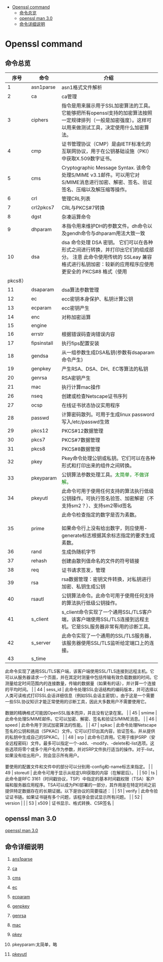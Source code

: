 <!-- @import "[TOC]" {cmd="toc" depthFrom=1 depthTo=6 orderedList=false} -->

<!-- code_chunk_output -->

- [Openssl command](#openssl-command)
  - [命令总览](#命令总览)
  - [openssl man 3.0](#openssl-man-30)
  - [命令详细说明](#命令详细说明)

<!-- /code_chunk_output -->

# Openssl command

## 命令总览

| 序号 | 命令 | 介绍 |
|----|-------------|-----------------------------------------------------------------------------------------------------------------------------------------------------------------------------|
| 1 | asn1parse | asn1格式文件解析 |
| 2 | ca | ca管理 |
| 3 | ciphers | 指令是用来展示用于SSL加密算法的工具。它能够把所有openssl支持的加密算法按照一定规律排列（一般是加密强度）。这样可以用来做测试工具，决定使用什么加密算法。 |
| 4 | cmp | 证书管理协议（CMP）是由IETF标准化的互联网协议，用于在公钥基础设施（PKI）中获取X.509数字证书。 |
| 5 | cms | Cryptographic Message Syntax. 该命令处理S/MIME v3.1邮件。可以用它对S/MIME消息进行加密、解密、签名、验证签名、压缩以及解压缩等操作。 |
| 6 | crl | 管理CRL列表 |
| 7 | crl2pkcs7 | CRL与PKCS#7转换 |
| 8 | dgst | 杂凑运算命令 |
| 9 | dhparam | 本指令用来维护DH的参数文件。dh命令以及gendh命令与dhparam用法大致一致 |
| 10 | dsa | dsa 命令处理 DSA 密钥。 它们可以在各种形式之间进行转换，并打印出它们的组成部分。 注意 此命令使用传统的 SSLeay 兼容格式进行私钥加密：较新的应用程序应使用更安全的 PKCS#8 格式（使用
pkcs8） |
| 11 | dsaparam | dsa算法参数管理 |
| 12 | ec | ecc密钥本身保护、私钥计算公钥 |
| 13 | ecparam | ecc密钥产生 |
| 14 | enc | 对称加密运算 |
| 15 | engine | |
| 16 | errstr | 根据错误码查询错误内容 |
| 17 | fipsinstall | 执行fips配置安装 |
| 18 | gendsa | 从一组参数生成DSA私钥(参数有dsaparam命令产生) |
| 19 | genpkey | 产生RSA、DSA、DH、EC等算法的私钥 |
| 20 | genrsa | RSA密钥产生 |
| 21 | mac | 执行计算mac操作 |
| 26 | nseq | 创建或检查Netscape证书序列 |
| 27 | ocsp | 在线证书状态协议实用程序 |
| 28 | passwd | 计算密码散列。可用于生成linux password写入/etc/passwd生效 |
| 29 | pkcs12 | PKCS#12数据管理 |
| 30 | pkcs7 | PKCS#7数据管理 |
| 31 | pkcs8 | PKCS#8数据管理 |
| 32 | pkey | Pkey命令处理公钥或私钥。它们可以在各种形式和打印出来的组件之间转换。 |
| 33 | pkeyparam | 公钥算法参数处理工具。<font color=green>太简单，不做详解。</font> |
| 34 | pkeyutl | 此命令可用于使用任何支持的算法执行低级公钥操作。可执行签名验签、加密解密（不支持sm2？）、支持sm2带id签名 |
| 35 | prime | 此命令检查指定的数字是否为素数。<br /><br />如果命令行上没有给出数字，则应使用-generate标志根据其余标志指定的要求生成素数。 |
| 36 | rand | 生成伪随机字节 |
| 37 | rehash | 创建由散列值命名的文件的符号链接 |
| 38 | req | 证书请求签发，管理 |
| 39 | rsa | rsa数据管理：密钥文件转换，对私钥进行加密、私钥生成公钥 |
| 40 | rsautl | 公钥算法命令。此命令可用于使用任何支持的算法执行低级公钥操作。 |
| 41 | s_client | s_client命令实现了一个通用SSL/TLS客户端，该客户端使用SSL/TLS连接到远程主机。它是SSL服务器非常有用的诊断工具。 |
| 42 | s_server | 此命令实现了一个通用的SSL/TLS服务器，该服务器使用SSL/TLS监听给定端口上的连接。 |
| 43 | s_time |
此命令实现了通用SSL/TLS客户端，该客户端使用SSL/TLS连接到远程主机。它可以从服务器请求一个页面，并在其定时测量中包括传输有效负载数据的时间。它测量给定时间范围内的连接数量，传输的数据量（如果有的话），并计算一个连接的平均时间。
|
| 44 | sess_id |
此命令处理SSL会话结构的编码版本，并可选择以人类可读格式打印SSL会话详细信息（例如SSL会话主密钥）。由于这是一个需要一些SSL协议知识才能正常使用的诊断工具，因此大多数用户不需要使用它。<br /><br />数据的精确格式可能因OpenSSL版本而异，并且没有记录在案。
|
| 45 | smime | 此命令处理S/MIME邮件。它可以加密、解密、签名和验证S/MIME消息。 |
| 46 | speed | 此命令用于测试加密算法的性能。 |
| 47 | spkac | 此命令处理Netscape签名的公钥和挑战（SPKAC）文件。它可以打印出其内容，验证签名，并从提供的私钥中生成自己的SPKAC。 |
| 48 | srp |
此命令已弃用。它用于维护SRP（安全远程密码）文件。最多可以指定一个-add、-modify、-delete和-list选项。这些选项将零个或多个用户名作为参数，并对SRP文件执行适当的操作。对于-list，如果没有给出用户，则会显示所有用户。<br /><br />要使用的配置文件和文件中的部分可以分别用-config和-name标志来指定。
|
| 49 | storeutl | 此命令可用于显示从给定URI获取的内容（在解密后）。 |
| 50 | ts | 此命令是RFC 3161（时间戳协议，TSP）中指定的基本时间戳权限（TSA）客户端和服务器应用程序。TSA可以成为PKI部署的一部分，其作用是在特定时间之前提供特定数据存在的长期证据。以下是协议的简要描述： |
| 51 | verify | 此命令验证证书链。如果证书链有多个问题，该程序会尝试显示所有问题。 |
| 52 | version | |
| 53 | x509 | 证书显示、格式转换、CSR签名 |
## openssl man 3.0

[openssl man 3.0](https://www.openssl.org/docs/man3.0/man1/)

## 命令详细说明

1. [ans1parse](https://github.com/qiang81020/openssl-command/blob/main/command/asym/01.asn1parse.md)

2. [ca](https://github.com/qiang81020/openssl-command/blob/main/command/asym/02.ca.md)

5. [cms](https://github.com/qiang81020/openssl-command/blob/main/command/asym/05.cms.md)

12. [ec](https://github.com/qiang81020/openssl-command/blob/main/command/asym/12.ec.md)

13. [ecparam](https://github.com/qiang81020/openssl-command/blob/main/command/asym/13.ecparam.md)

19. [genpkey](https://github.com/qiang81020/openssl-command/blob/main/command/asym/19.genpkey.md)

20. [genrsa](https://github.com/qiang81020/openssl-command/blob/main/command/asym/20.genrsa.md)

21. [mac](https://github.com/qiang81020/openssl-command/blob/main/command/asym/21.mac.md)

32. [pkey](https://github.com/qiang81020/openssl-command/blob/main/command/asym/32.pkey.md)

33. pkeyparam:太简单，略

34. [pkeyutl](https://github.com/qiang81020/openssl-command/blob/main/command/asym/34.pkeyutl.md)